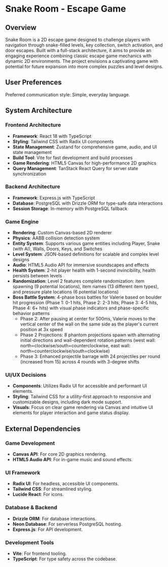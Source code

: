 # Snake Room - Escape Game

## Overview

Snake Room is a 2D escape game designed to challenge players with navigation through snake-filled levels, key collection, switch activation, and door escapes. Built with a full-stack architecture, it aims to provide an engaging experience combining classic escape game mechanics with dynamic 2D environments. The project envisions a captivating game with potential for future expansion into more complex puzzles and level designs.

## User Preferences

Preferred communication style: Simple, everyday language.

## System Architecture

### Frontend Architecture
- **Framework**: React 18 with TypeScript
- **Styling**: Tailwind CSS with Radix UI components
- **State Management**: Zustand for comprehensive game, audio, and UI state management
- **Build Tool**: Vite for fast development and build processes
- **Game Rendering**: HTML5 Canvas for high-performance 2D graphics
- **Query Management**: TanStack React Query for server state synchronization

### Backend Architecture
- **Framework**: Express.js with TypeScript
- **Database**: PostgreSQL with Drizzle ORM for type-safe data interactions
- **Session Storage**: In-memory with PostgreSQL fallback

### Game Engine
- **Rendering**: Custom Canvas-based 2D renderer
- **Physics**: AABB collision detection system
- **Entity System**: Supports various game entities including Player, Snake (with AI), Walls, Doors, Keys, and Switches
- **Level System**: JSON-based definitions for scalable and complex level designs
- **Audio**: HTML5 Audio API for immersive soundscapes and effects
- **Health System**: 2-hit player health with 1-second invincibility, health persists between levels
- **Randomization**: Level 2 features complete randomization: item spawning (9 potential locations), item names (13 different item types), and pressure plate locations (6 potential locations)
- **Boss Battle System**: 4-phase boss battles for Valerie based on boulder hit progression (Phase 1: 0-1 hits, Phase 2: 2-3 hits, Phase 3: 4-5 hits, Phase 4: 6+ hits) with visual phase indicators and phase-specific behavior patterns
  - Phase 2: After pausing at center for 500ms, Valerie moves to the vertical center of the wall on the same side as the player's current position at 3x speed
  - Phase 2 Projections: 8 phantom projections spawn with alternating initial directions and wall-dependent rotation patterns (west wall: north=clockwise/south=counterclockwise, east wall: north=counterclockwise/south=clockwise)
  - Phase 3: Enhanced projectile barrage with 24 projectiles per round (increased from 15) across 4 rounds with 3-degree shifts

### UI/UX Decisions
- **Components**: Utilizes Radix UI for accessible and performant UI elements.
- **Styling**: Tailwind CSS for a utility-first approach to responsive and customizable designs, including dark mode support.
- **Visuals**: Focus on clear game rendering via Canvas and intuitive UI elements for player interaction and game status display.

## External Dependencies

### Game Development
- **Canvas API**: For core 2D graphics rendering.
- **HTML5 Audio API**: For in-game music and sound effects.

### UI Framework
- **Radix UI**: For headless, accessible UI components.
- **Tailwind CSS**: For streamlined styling.
- **Lucide React**: For icons.

### Database & Backend
- **Drizzle ORM**: For database interactions.
- **Neon Database**: For serverless PostgreSQL hosting.
- **Express.js**: For API development.

### Development Tools
- **Vite**: For frontend tooling.
- **TypeScript**: For type safety across the codebase.